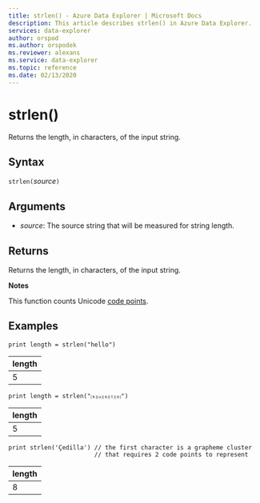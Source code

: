 ```yaml
---
title: strlen() - Azure Data Explorer | Microsoft Docs
description: This article describes strlen() in Azure Data Explorer.
services: data-explorer
author: orspod
ms.author: orspodek
ms.reviewer: alexans
ms.service: data-explorer
ms.topic: reference
ms.date: 02/13/2020
---
```

# strlen()

Returns the length, in characters, of the input string.

## Syntax

`strlen(`*source*`)`

## Arguments

* *source*: The source string that will be measured for string length.

## Returns

Returns the length, in characters, of the input string.

**Notes**

This function counts Unicode [code points](https://en.wikipedia.org/wiki/Code_point).

## Examples

```kusto
print length = strlen("hello")
```

|length|
|---|
|5|

```kusto
print length = strlen("⒦⒰⒮⒯⒪")
```

|length|
|---|
|5|

```kusto
print strlen('Çedilla') // the first character is a grapheme cluster
                        // that requires 2 code points to represent
```

|length|
|---|
|8|